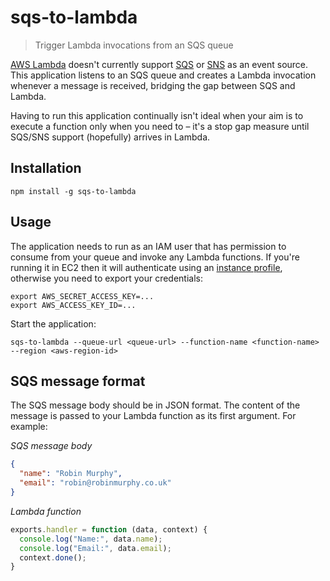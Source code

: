 # sqs-to-lambda

> Trigger Lambda invocations from an SQS queue

[AWS Lambda](http://aws.amazon.com/lambda/) doesn't currently support [SQS](http://aws.amazon.com/sqs/) or [SNS](http://aws.amazon.com/sns/) as an event source. This application listens to an SQS queue and creates a Lambda invocation whenever a message is received, bridging the gap between SQS and Lambda.

Having to run this application continually isn't ideal when your aim is to execute a function only when you need to – it's a stop gap measure until SQS/SNS support (hopefully) arrives in Lambda.

## Installation

```
npm install -g sqs-to-lambda
```

## Usage

The application needs to run as an IAM user that has permission to consume from your queue and invoke any Lambda functions. If you're running it in EC2 then it will authenticate using an [instance profile](http://docs.aws.amazon.com/IAM/latest/UserGuide/instance-profiles.html), otherwise you need to export your credentials:

```
export AWS_SECRET_ACCESS_KEY=...
export AWS_ACCESS_KEY_ID=...
```

Start the application:

```
sqs-to-lambda --queue-url <queue-url> --function-name <function-name> --region <aws-region-id>
```

## SQS message format

The SQS message body should be in JSON format. The content of the message is passed to your Lambda function as its first argument. For example:

_SQS message body_

```json
{
  "name": "Robin Murphy",
  "email": "robin@robinmurphy.co.uk"
}
```

_Lambda function_

```js
exports.handler = function (data, context) {
  console.log("Name:", data.name);
  console.log("Email:", data.email);
  context.done();
}
```